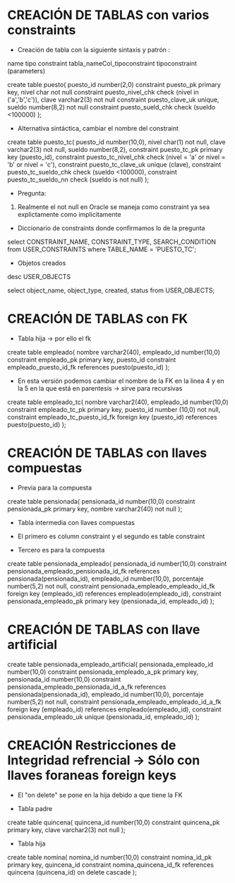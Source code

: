 # CREACIÓN DE TABLAS con varios constraints

- Creación de tabla con la siguiente sintaxis y patrón :

name tipo  constraint tabla_nameCol_tipoconstraint tipoconstraint (parameters)

create table puesto(
puesto_id number(2,0) constraint puesto_pk primary key,
nivel char not null constraint  puesto_nivel_chk check (nivel in ('a','b','c')),
clave varchar2(3) not null constraint puesto_clave_uk unique,
sueldo number(8,2) not null constraint puesto_sueld_chk check (sueldo <100000)
);


- Alternativa sintáctica, cambiar el nombre del constraint 

create table puesto_tc(
puesto_id number(10,0),
nivel char(1) not null,
clave varchar2(3) not null,
sueldo number(8,2),
constraint puesto_tc_pk primary key (puesto_id),
constraint puesto_tc_nivel_chk check (nivel = 'a' or nivel = 'b' or nivel = 'c'),
constraint puesto_tc_clave_uk unique (clave),
constraint puesto_tc_sueldo_chk check (sueldo <100000),
constraint puesto_tc_sueldo_nn check (sueldo is not null)
);

- Pregunta: 

1) Realmente el not null en Oracle se maneja como constraint ya sea explictamente como implicitamente


- Diccionario de constraints donde confirmamos lo de la pregunta 

select CONSTRAINT_NAME, CONSTRAINT_TYPE, SEARCH_CONDITION
from USER_CONSTRAINTS
where TABLE_NAME = 'PUESTO_TC';

- Objetos creados 

desc USER_OBJECTS

select object_name, object_type, created, status
from USER_OBJECTS;



# CREACIÓN DE TABLAS con FK

- Tabla hija -> por ello el fk

create table empleado(
nombre varchar2(40),
empleado_id number(10,0) constraint empleado_pk primary key,
puesto_id constraint empleado_puesto_id_fk  references puesto(puesto_id)
);


- En esta versión podemos cambiar el nombre de la FK en la linea 4 y en la 5 en la que está en parentesis  -> sirve para recursivas

create table empleado_tc(
nombre varchar2(40),
empleado_id number(10,0) constraint empleado_tc_pk primary key,
puesto_id number (10,0) not null,
constraint empleado_tc_puesto_id_fk foreign key (puesto_id) references puesto(puesto_id)
);


# CREACIÓN DE TABLAS con llaves compuestas


- Previa para la compuesta

create table pensionada(
pensionada_id number(10,0) constraint pensionada_pk primary key,
nombre varchar2(40) not null
);


- Tabla intermedia con llaves compuestas

- El primero es column constraint y el segundo es table constraint 
- Tercero es para la compuesta

create table pensionada_empleado(
pensionada_id number(10,0) constraint pensionada_empleado_pensionada_id_fk references pensionada(pensionada_id),
empleado_id number(10,0),
porcentaje number(5,2) not null,
constraint pensionada_empleado_empleado_id_fk foreign key (empleado_id) references empleado(empleado_id),
constraint pensionada_empleado_pk primary key (pensionada_id, empleado_id)
);

# CREACIÓN DE TABLAS con llave artificial

create table pensionada_empleado_artificial(
pensionada_empleado_id number(10,0) constraint pensionada_empleado_a_pk primary key,
pensionada_id number(10,0) constraint pensionada_empleado_pensionada_id_a_fk references pensionada(pensionada_id),
empleado_id number(10,0),
porcentaje number(5,2) not null,
constraint pensionada_empleado_empleado_id_a_fk foreign key (empleado_id) references empleado(empleado_id),
constraint pensionada_empleado_uk unique (pensionada_id, empleado_id)
);


# CREACIÓN Restricciones de Integridad refrencial -> Sólo con llaves foraneas foreign keys 

- El "on delete" se pone en la hija debido a que tiene la FK

- Tabla padre

create table quincena(
quincena_id number(10,0) constraint quincena_pk primary key,
clave varchar2(3) not null
);

- Tabla hija

create table nomina(
nomina_id number(10,0) constraint nomina_id_pk primary key,
quincena_id constraint nomina_quincena_id_fk references quincena (quincena_id)
on delete cascade
);





